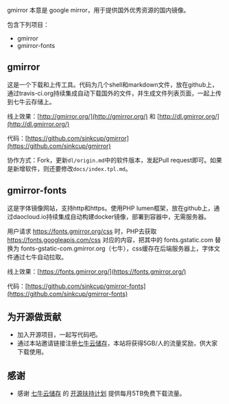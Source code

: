 gmirror 本意是 google mirror，用于提供国外优秀资源的国内镜像。

包含下列项目：

 * gmirror
 * gmirror-fonts

## gmirror

这是一个下载和上传工具。代码为几个shell和markdown文件，放在github上，通过travis-ci.org持续集成自动下载国外的文件，并生成文件列表页面，一起上传到七牛云存储上。

线上效果：[http://gmirror.org/](http://gmirror.org/) 和 [http://dl.gmirror.org/](http://dl.gmirror.org/)

代码：[https://github.com/sinkcup/gmirror](https://github.com/sinkcup/gmirror)

协作方式：Fork，更新`dl/origin.md`中的软件版本，发起Pull request即可。如果是新增软件，则还要修改`docs/index.tpl.md`。

## gmirror-fonts

这是字体镜像网站，支持http和https。使用PHP lumen框架，放在github上，通过daocloud.io持续集成自动构建docker镜像，部署到容器中，无需服务器。

用户请求 https://fonts.gmirror.org/css 时，PHP去获取 https://fonts.googleapis.com/css 对应的内容，把其中的 fonts.gstatic.com 替换为 fonts-gstatic-com.gmirror.org（七牛），css缓存在后端服务器上，字体文件通过七牛自动拉取。

线上效果：[https://fonts.gmirror.org/](https://fonts.gmirror.org/)

代码：[https://github.com/sinkcup/gmirror-fonts](https://github.com/sinkcup/gmirror-fonts)

## 为开源做贡献

 * 加入开源项目，一起写代码吧。
 * 通过本站邀请链接注册[七牛云储存](https://portal.qiniu.com/signup?code=3lafkpsz7yes1)，本站将获得5GB/人的流量奖励，供大家下载使用。

## 感谢

 * 感谢 [七牛云储存](https://portal.qiniu.com/signup?code=3lafkpsz7yes1) 的 [开源扶持计划](http://hd.qiniu.com/supportopen/) 提供每月5TB免费下载流量。
